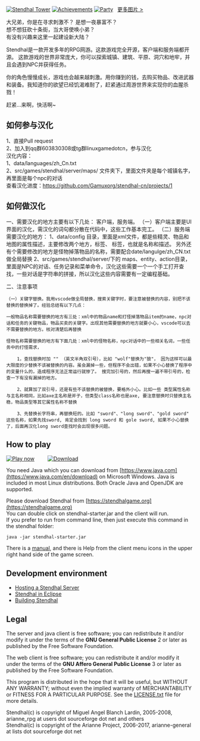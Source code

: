 [![Stendhal Tower](https://arianne-project.org/screens/stendhal/THM_MagicTower98small.jpeg)](https://arianne-project.org/screens/stendhal/MagicTower98.jpg)
[![Achievements](https://arianne-project.org/screens/stendhal/THM_Achievement_Stendhal98.jpg)](https://arianne-project.org/screens/stendhal/Achievement_Stendhal98.jpg)
[![Party](https://arianne-project.org/screens/stendhal/THM_raid20110105.jpg)](https://arianne-project.org/screens/stendhal/raid20110105.jpg)&nbsp;&nbsp;&nbsp;[更多图片 >](https://stendhalgame.org/media/screenshots.html)

大兄弟，你是在寻求刺激不？ 是想一夜暴富不？<br>
想不想狂砍十条街，当大哥使唤小弟？<br>
有没有兴趣来这里一起建设新大陆？

Stendhal是一款开发多年的RPG网游。这款游戏完全开源，客户端和服务端都开源。
这款游戏的世界非常庞大，你可以探索城镇、建筑、平原、洞穴和地牢，并且会遇到NPC并获得任务。

你的角色慢慢成长，游戏也会越来越刺激。用你赚到的钱，去购买物品、改进武器和装备。我知道你的欲望已经饥渴难耐了，赶紧通过周游世界来实现你的血腥杀戮！

赶紧...来啊，快活啊~

## 如何参与汉化

1、直接Pull request<br/>
2、加入到qq群603830308或tg群linuxgamedotcn，参与汉化<br/>
汉化内容：<br/>
1、data/languages/zh_Cn.txt<br/>
2、src/games/stendhal/server/maps/ 文件夹下，里面文件夹是每个城镇名字，再里面是每个npc的对话<br/>
查看汉化进度：https://github.com/Gamuxorg/stendhal-cn/projects/1

## 如何做汉化
一、需要汉化的地方主要有以下几处： 客户端，服务端。
    （一）客户端主要是UI界面的汉化，需汉化的词句都分散在代码中，这些工作基本完工。
    （二）服务端需要汉化的地方：
        1、data/config 目录，里面是xml文件，都是些精灵、物品和地图的属性描述，主要修改两个地方，<name>标签、 <creature name>标签，也就是名称和描述。 另外还有个需要修改的地方是怪物掉落物品的名称，需要配合date/langulge/zh_CN.txt 做全局替换
        2、src/games/stendhal/server/下的 maps、entity、action目录，里面是NPC的对话、任务记录和菜单命令，汉化这些需要一个一个手工打开查找，一些对话是字符串的拼接，所以汉化这些内容需要有一定编程基础。
        
二、注意事项

    （一）关键字替换。我用vscode做全局替换，搜索关键字时，要注意被替换的内容，别把不该替换的替换掉了。经验总结有以下几点：
    
    一般物品名称需要替换的地方有三处：xml中的物品name和打怪掉落物品item的name，npc对话和任务的关键物品，物品买卖的关键字。出现其他需要替换的地方就要小心，vscode可以去不需要替换的地方。核对清楚后再替换
    
    怪物名称需要替换的地方有下面几处：xml中的怪物名称，npc对话中的一些相关名词，一些任务中的打怪需求，
    
        1，查找替换时加 "" （英文半角双引号），比如 "wolf"替换为"狼"， 因为这样可以最大限度的少替换不该被替换的内容。虽会漏掉一些，但程序不会出错，如果不小心替换了程序中的变量什么的，造成程序无法正常运行就惨了。 搜完加引号的，然后再搜一遍不带引号的，检查一下有没有漏掉的地方。
        
        2、就算加了双引号，还是有些不该替换的被替换，要格外小心。比如一些 类型属性名称与主名称相同，比如axe主名称是斧子，但类型class名称也是axe, 要注意替换时只替换主名稳，物品类型等其它属性名称不替换
        
        3、先替换长字符串，再替换短的。比如 "sword"、"long sword"、"gold sword" 这些名称，如果先找sword, 肯定会找到 long sword 和 gole sword, 如果不小心替换了，后面再汉化long sword查找时会出现很多问题。 
        

## How to play

[![Play now](https://arianne-project.org/images/playbutton.png)](https://stendhalgame.org/account/mycharacters.html) &nbsp; &nbsp; &nbsp; &nbsp;
[![Download](https://stendhalgame.org/images/downloadbutton.png)](https://arianne-project.org/download/stendhal.zip)

You need Java which you can download from [https://www.java.com](https://www.java.com/en/download) on Microsoft Windows. Java is included in most Linux distributions. Both Oracle Java and OpenJDK are supported.

Please download Stendhal from [https://stendhalgame.org](https://stendhalgame.org)<br>
You can double click on stendhal-starter.jar and the client will run.<br>
If you prefer to run from command line, then just execute this command
in the stendhal folder:

`java -jar stendhal-starter.jar`

There is a  [manual](https://stendhalgame.org/wiki/Stendhal_Manual), and there is Help from the client menu icons in the upper right hand side of the game screen.


## Development environment

* [Hosting a Stendhal Server](https://stendhalgame.org/wiki/Host_a_Stendhal_Server)
* [Stendhal in Eclipse](https://stendhalgame.org/wiki/Stendhal_on_Eclipse)
* [Building Stendhal](https://stendhalgame.org/wiki/HowToBuildStendhal)


## Legal
The server and java client is free software; you can redistribute it and/or modify it under the terms of the **GNU General Public License** 2 or later as published by the Free Software Foundation.

The web client is free software; you can redistribute it and/or modify it under the terms of the **GNU Affero General Public License** 3 or later as published by the Free Software Foundation.

This program is distributed in the hope that it will be useful, but WITHOUT ANY WARRANTY; without even the implied warranty of MERCHANTABILITY or FITNESS FOR A PARTICULAR PURPOSE.  See the [LICENSE.txt](LICENSE.txt) file for more details.

Stendhal(c) is copyright of Miguel Angel Blanch Lardin, 2005-2008, arianne_rpg at users dot sourceforge dot net and others<br>
Stendhal(c) is copyright of the Arianne Project, 2006-2017, arianne-general at lists dot sourceforge dot net
